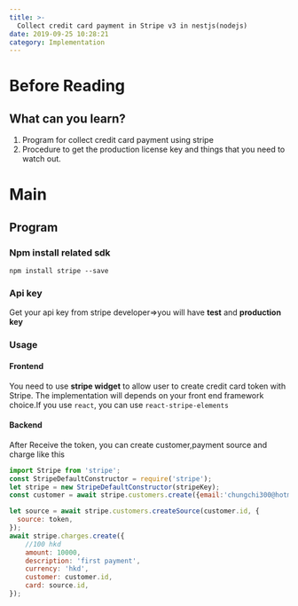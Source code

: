 ```yaml
---
title: >-
  Collect credit card payment in Stripe v3 in nestjs(nodejs)
date: 2019-09-25 10:28:21
category: Implementation
---
```


# Before Reading

## What can you learn?

1. Program for collect credit card payment using stripe
2. Procedure to get the production license key and things that you need to watch out.


# Main

## Program
### Npm install related sdk
```
npm install stripe --save
```

### Api key
Get your api key from stripe developer=>you will have **test** and **production key**

### Usage
#### Frontend
You need to use **stripe widget** to allow user to create credit card token with Stripe. The implementation will depends on your front end framework choice.If you use  `react`, you can use  `react-stripe-elements`

#### Backend
After Receive the token, you can create customer,payment source and charge like this
```javascript
import Stripe from 'stripe';
const StripeDefaultConstructor = require('stripe');
let stripe = new StripeDefaultConstructor(stripeKey);
const customer = await stripe.customers.create({email:'chungchi300@hotmail.com'});

let source = await stripe.customers.createSource(customer.id, {
  source: token,
});
await stripe.charges.create({
    //100 hkd 
    amount: 10000,
    description: 'first payment',
    currency: 'hkd',
    customer: customer.id,
    card: source.id,
});

```
